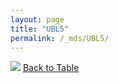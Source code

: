 ```yaml
---
layout: page
title: "UBL5"
permalink: /_mds/UBL5/
---
```


![](../../alns_9.28.22/aln_5HSAA116393_1.000.png?raw=true
)
[Back to Table](../../display)
